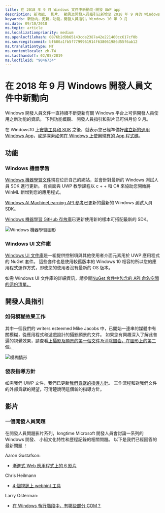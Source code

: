 ```yaml
---
title: 在 2018 年 9 月 Windows 文件中新動向-開發 UWP app
description: 新功能、 影片、 範例及開發人員指引已新增至 2018 年 9 月的 Windows 10 開發人員文件。
keywords: 新動向，更新，功能，開發人員指引，Windows 10 年 9 月
ms.date: 09/10/2018
ms.topic: article
ms.localizationpriority: medium
ms.openlocfilehash: 0876b2d9b65143cde2387a42e221460cc617cf0b
ms.sourcegitcommit: bf600a1fb5f7799961914f638061986d55f6ab12
ms.translationtype: MT
ms.contentlocale: zh-TW
ms.lasthandoff: 02/05/2019
ms.locfileid: "9046734"
---
```

# <a name="whats-new-in-the-windows-developer-docs-in-september-2018"></a>在 2018 年 9 月 Windows 開發人員文件中新動向

Windows 開發人員文件一直持續不斷更新有關 Windows 平台上可供開發人員使用之新功能的資訊。 下列功能概觀、 開發人員指引和影片已可供月份 9 月。

在 Windows10 上[安裝工具和 SDK](https://go.microsoft.com/fwlink/?LinkId=821431) 之後，就表示您已經準備好[建立新的通用 Windows App](../get-started/create-uwp-apps.md)，或是探索[如何在 Windows 上使用現有的 App 程式碼](../porting/index.md)。

## <a name="features"></a>功能

### <a name="windows-machine-learning"></a>Windows 機器學習

[Windows 機器學習文件](https://docs.microsoft.com/windows/ai/)現在位於自己的網站，並會針對最新的 Windows 測試人員 SDK 進行更新。 有桌面與 UWP 教學課程以 c + + 和 C# 來協助您開始將 WinML 新增到您的應用程式。

[Windows.AI.MachineLearning API 參考](https://docs.microsoft.com/uwp/api/windows.ai.machinelearning)已更新的最新的 Windows 測試人員 SDK。

[Windows 機器學習 GitHub 存放庫](https://github.com/Microsoft/Windows-Machine-Learning)已更新使用新的樣本可搭配最新的 SDK。

![Windows 機器學習圖形](images/winml-graphic.png)

### <a name="windows-ui-library"></a>Windows UI 文件庫

[Windows UI 文件庫](https://aka.ms/winui-docs)是一組提供控制項與其他使用者介面元素用於 UWP 應用程式的 NuGet 套件。 這些套件也是使用較舊版本的 Windows 10 相容的所以您的應用程式運作方式，即使您的使用者沒有最新的 OS 版本。

如需 Windows UI 文件庫的詳細資訊，請參閱[NuGet 套件中包含的 API 命名空間的這份清單。](https://docs.microsoft.com/uwp/api/overview/winui/)

## <a name="developer-guidance"></a>開發人員指引

### <a name="how-blur-effects-work"></a>如何模糊效果工作

其中一個我們的 writers esteemed Mike Jacobs 中，已開始一連串的媒體中有關模糊，從應用程式和遊戲設計的攝影願景的文件。 如果您有興趣深入了解此普遍的視覺效果，請查看[上攝影及願景的第一個文件](https://medium.com/microsoft-design/science-in-the-system-how-blur-effects-work-8b0590996e09)及[消除鋸齒，在圖形上的第二個。](https://medium.com/microsoft-design/science-in-the-system-how-blur-effects-work-part-2-c5589a738515)

![模糊情形](images/blur-example.jpg)

### <a name="contributing-guidance"></a>發表指導方針

如需我們 UWP 文件，我們已更新[我們貢獻的指導方針](https://github.com/MicrosoftDocs/windows-uwp/blob/docs/CONTRIBUTING.md)。 工作流程和對我們文件的外部貢獻的期望，可清楚說明這個新的指導方針。

## <a name="videos"></a>影片

### <a name="one-dev-question"></a>一個開發人員問題

在開發人員問題影片系列，longtime Microsoft 開發人員會討論一系列的 Windows 開發、 小組文化特性和歷程記錄的相關問題。 以下是我們已經回答的最新問題 ！

Aaron Gustafson:

* [漸進式 Web 應用程式上的 6 影片](https://www.youtube.com/playlist?list=PLWs4_NfqMtoyPHoI-CIB71mEq-om6m35I)

Chris Heilmann

* [4 個視訊上 webhint 工具](https://www.youtube.com/watch?v=eXfmxmiA00Y&list=PLWs4_NfqMtow00LM-vgyECAlMDxx84Q2v)

Larry Osterman:

* [在 Windows 執行階段中，有哪些部分 COM？](https://youtu.be/_nsMjHqRn1w)
